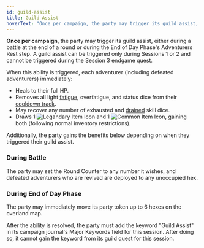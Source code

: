 ```yaml
---
id: guild-assist
title: Guild Assist
hoverText: "Once per campaign, the party may trigger its guild assist, either during a battle at the end of a round or during the End of Day Phase's Adventurers Rest step. A guild assist can be triggered only during Sessions 1 or 2 and cannot be triggered during the Session 3 endgame quest."
---
```


**Once per campaign**, the party may trigger its guild assist, either during a battle at the end of a round or during the End of Day Phase's Adventurers Rest step. A guild assist can be triggered only during Sessions 1 or 2 and cannot be triggered during the Session 3 endgame quest.

When this ability is triggered, each adventurer (including defeated adventurers) immediately:

-  Heals to their full HP.
-  Removes all light [fatigue](/docs/all/glossary/fatigue), overfatigue, and status dice from their [cooldown track](/docs/all/glossary/cooldown-track).
-  May recover any number of exhausted and [drained](/docs/all/glossary/drained) skill dice. 
-  Draws 1 <img src="/icons/legendary-item.svg" alt="Legandary Item Icon" class="icon-svg" /> and 1 <img src="/icons/common-item.svg" alt="Common Item Icon" class="icon-svg" />, gaining both (following normal inventory restrictions). 

Additionally, the party gains the benefits below depending on when they triggered their guild assist.

### During Battle
The party may set the Round Counter to any number it wishes, and defeated adventurers who are revived are deployed to any unoccupied hex.

### During End of Day Phase
The party may immediately move its party token up to 6 hexes on the overland map.

After the ability is resolved, the party must add the keyword "Guild Assist" in its campaign journal's Major Keywords field for this session. After doing so, it cannot gain the keyword from its guild quest for this session.